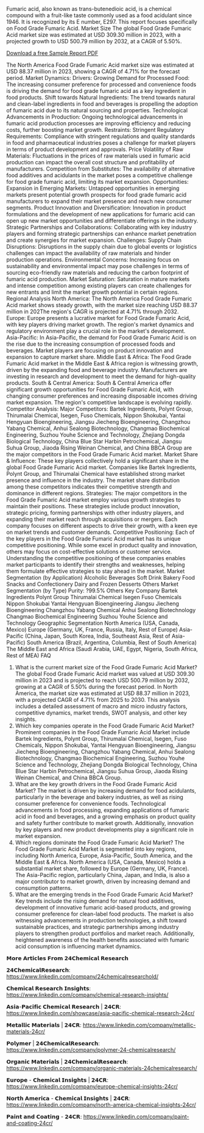 Fumaric acid, also known as trans-butenedioic acid, is a chemical compound with a fruit-like taste commonly used as a food acidulant since 1946. It is recognized by its E number, E297. This report focuses specifically on Food Grade Fumaric Acid.
Market Size
The global Food Grade Fumaric Acid market size was estimated at USD 309.30 million in 2023, with a projected growth to USD 500.79 million by 2032, at a CAGR of 5.50%.

[Download a free Sample Report PDF](https://www.24chemicalresearch.com/download-sample/289345/global-food-grade-fumaric-acid-forecast-market-2025-2032-870)

The North America Food Grade Fumaric Acid market size was estimated at USD 88.37 million in 2023, showing a CAGR of 4.71% for the forecast period.
Market Dynamics:
Drivers:
Growing Demand for Processed Food: The increasing consumer preference for processed and convenience foods is driving the demand for food grade fumaric acid as a key ingredient in food products.
Shift towards Natural Ingredients: The trend towards natural and clean-label ingredients in food and beverages is propelling the adoption of fumaric acid due to its natural sourcing and properties.
Technological Advancements in Production: Ongoing technological advancements in fumaric acid production processes are improving efficiency and reducing costs, further boosting market growth.
Restraints:
Stringent Regulatory Requirements: Compliance with stringent regulations and quality standards in food and pharmaceutical industries poses a challenge for market players in terms of product development and approvals.
Price Volatility of Raw Materials: Fluctuations in the prices of raw materials used in fumaric acid production can impact the overall cost structure and profitability of manufacturers.
Competition from Substitutes: The availability of alternative food additives and acidulants in the market poses a competitive challenge for food grade fumaric acid, limiting its market expansion.
Opportunities:
Expansion in Emerging Markets: Untapped opportunities in emerging markets present potential growth prospects for food grade fumaric acid manufacturers to expand their market presence and reach new consumer segments.
Product Innovation and Diversification: Innovation in product formulations and the development of new applications for fumaric acid can open up new market opportunities and differentiate offerings in the industry.
Strategic Partnerships and Collaborations: Collaborating with key industry players and forming strategic partnerships can enhance market penetration and create synergies for market expansion.
Challenges:
Supply Chain Disruptions: Disruptions in the supply chain due to global events or logistics challenges can impact the availability of raw materials and hinder production operations.
Environmental Concerns: Increasing focus on sustainability and environmental impact may pose challenges in terms of sourcing eco-friendly raw materials and reducing the carbon footprint of fumaric acid production.
Market Saturation: Saturation in mature markets and intense competition among existing players can create challenges for new entrants and limit the market growth potential in certain regions.
Regional Analysis
North America: The North America Food Grade Fumaric Acid market shows steady growth, with the market size reaching USD 88.37 million in 202The region's CAGR is projected at 4.71% through 2032.
Europe: Europe presents a lucrative market for Food Grade Fumaric Acid, with key players driving market growth. The region's market dynamics and regulatory environment play a crucial role in the market's development.
Asia-Pacific: In Asia-Pacific, the demand for Food Grade Fumaric Acid is on the rise due to the increasing consumption of processed foods and beverages. Market players are focusing on product innovation and expansion to capture market share.
Middle East & Africa: The Food Grade Fumaric Acid market in the Middle East & Africa region is witnessing growth, driven by the expanding food and beverage industry. Manufacturers are investing in research and development to meet the demand for high-quality products.
South & Central America: South & Central America offer significant growth opportunities for Food Grade Fumaric Acid, with changing consumer preferences and increasing disposable incomes driving market expansion. The region's competitive landscape is evolving rapidly.
Competitor Analysis:
Major Competitors:
Bartek Ingredients, Polynt Group, Thirumalai Chemical, Isegen, Fuso Chemicals, Nippon Shokubai, Yantai Hengyuan Bioengineering, Jiangsu Jiecheng Bioengineering, Changzhou Yabang Chemical, Anhui Sealong Biotechnology, Changmao Biochemical Engineering, Suzhou Youhe Science and Technology, Zhejiang Dongda Biological Technology, China Blue Star Harbin Petrochemical, Jiangsu Suhua Group, Jiaoda Rising Weinan Chemical, and China BBCA Group are the major competitors in the Food Grade Fumaric Acid market.
Market Share & Influence:
These key players collectively hold a significant share in the global Food Grade Fumaric Acid market. Companies like Bartek Ingredients, Polynt Group, and Thirumalai Chemical have established strong market presence and influence in the industry. The market share distribution among these competitors indicates their competitive strength and dominance in different regions.
Strategies:
The major competitors in the Food Grade Fumaric Acid market employ various growth strategies to maintain their positions. These strategies include product innovation, strategic pricing, forming partnerships with other industry players, and expanding their market reach through acquisitions or mergers. Each company focuses on different aspects to drive their growth, with a keen eye on market trends and customer demands.
Competitive Positioning:
Each of the key players in the Food Grade Fumaric Acid market has its unique competitive positioning. While some excel in product quality and innovation, others may focus on cost-effective solutions or customer service. Understanding the competitive positioning of these companies enables market participants to identify their strengths and weaknesses, helping them formulate effective strategies to stay ahead in the market.
Market Segmentation (by Application)
Alcoholic Beverages
Soft Drink
Bakery Food
Snacks and Confectionery
Dairy and Frozen Desserts
Others
Market Segmentation (by Type)
Purity: ?99.5%
Others
Key Company
Bartek Ingredients
Polynt Group
Thirumalai Chemical
Isegen
Fuso Chemicals
Nippon Shokubai
Yantai Hengyuan Bioengineering
Jiangsu Jiecheng Bioengineering
Changzhou Yabang Chemical
Anhui Sealong Biotechnology
Changmao Biochemical Engineering
Suzhou Youhe Science and Technology
Geographic Segmentation
North America (USA, Canada, Mexico)
Europe (Germany, UK, France, Russia, Italy, Rest of Europe)
Asia-Pacific (China, Japan, South Korea, India, Southeast Asia, Rest of Asia-Pacific)
South America (Brazil, Argentina, Columbia, Rest of South America)
The Middle East and Africa (Saudi Arabia, UAE, Egypt, Nigeria, South Africa, Rest of MEA)
FAQ 
1. What is the current market size of the Food Grade Fumaric Acid Market?
The global Food Grade Fumaric Acid market was valued at USD 309.30 million in 2023 and is projected to reach USD 500.79 million by 2032, growing at a CAGR of 5.50% during the forecast period. In North America, the market size was estimated at USD 88.37 million in 2023, with a projected CAGR of 4.71% from 2025 to 2030. This analysis includes a detailed assessment of macro and micro industry factors, competitive dynamics, market trends, SWOT analysis, and other key insights.
2. Which key companies operate in the Food Grade Fumaric Acid Market?
Prominent companies in the Food Grade Fumaric Acid Market include Bartek Ingredients, Polynt Group, Thirumalai Chemical, Isegen, Fuso Chemicals, Nippon Shokubai, Yantai Hengyuan Bioengineering, Jiangsu Jiecheng Bioengineering, Changzhou Yabang Chemical, Anhui Sealong Biotechnology, Changmao Biochemical Engineering, Suzhou Youhe Science and Technology, Zhejiang Dongda Biological Technology, China Blue Star Harbin Petrochemical, Jiangsu Suhua Group, Jiaoda Rising Weinan Chemical, and China BBCA Group.
3. What are the key growth drivers in the Food Grade Fumaric Acid Market?
The market is driven by increasing demand for food acidulants, particularly in the beverage and bakery industries, as well as rising consumer preference for convenience foods. Technological advancements in food processing, expanding applications of fumaric acid in food and beverages, and a growing emphasis on product quality and safety further contribute to market growth. Additionally, innovation by key players and new product developments play a significant role in market expansion.
4. Which regions dominate the Food Grade Fumaric Acid Market?
The Food Grade Fumaric Acid Market is segmented into key regions, including North America, Europe, Asia-Pacific, South America, and the Middle East & Africa. North America (USA, Canada, Mexico) holds a substantial market share, followed by Europe (Germany, UK, France). The Asia-Pacific region, particularly China, Japan, and India, is also a major contributor to market growth, driven by increasing demand and consumption patterns.
5. What are the emerging trends in the Food Grade Fumaric Acid Market?
Key trends include the rising demand for natural food additives, development of innovative fumaric acid-based products, and growing consumer preference for clean-label food products. The market is also witnessing advancements in production technologies, a shift toward sustainable practices, and strategic partnerships among industry players to strengthen product portfolios and market reach. Additionally, heightened awareness of the health benefits associated with fumaric acid consumption is influencing market dynamics.

𝗠𝗼𝗿𝗲 𝗔𝗿𝘁𝗶𝗰𝗹𝗲𝘀 𝗙𝗿𝗼𝗺 𝟮𝟰𝗖𝗵𝗲𝗺𝗶𝗰𝗮𝗹 𝗥𝗲𝘀𝗲𝗮𝗿𝗰𝗵

𝟮𝟰𝗖𝗵𝗲𝗺𝗶𝗰𝗮𝗹𝗥𝗲𝘀𝗲𝗮𝗿𝗰𝗵: https://www.linkedin.com/company/24chemicalresearchold/

𝗖𝗵𝗲𝗺𝗶𝗰𝗮𝗹 𝗥𝗲𝘀𝗲𝗮𝗿𝗰𝗵 𝗜𝗻𝘀𝗶𝗴𝗵𝘁𝘀: https://www.linkedin.com/company/chemical-research-insights/

𝗔𝘀𝗶𝗮-𝗣𝗮𝗰𝗶𝗳𝗶𝗰 𝗖𝗵𝗲𝗺𝗶𝗰𝗮𝗹 𝗥𝗲𝘀𝗲𝗮𝗿𝗰𝗵 | 𝟮𝟰𝗖𝗥: https://www.linkedin.com/showcase/asia-pacific-chemical-research-24cr/

𝗠𝗲𝘁𝗮𝗹𝗹𝗶𝗰 𝗠𝗮𝘁𝗲𝗿𝗶𝗮𝗹𝘀 | 𝟮𝟰𝗖𝗥: https://www.linkedin.com/company/metallic-materials-24cr/

𝗣𝗼𝗹𝘆𝗺𝗲𝗿 | 𝟮𝟰𝗖𝗵𝗲𝗺𝗶𝗰𝗮𝗹𝗥𝗲𝘀𝗲𝗮𝗿𝗰𝗵: https://www.linkedin.com/company/polymer-24-chemicalresearch/

𝗢𝗿𝗴𝗮𝗻𝗶𝗰 𝗠𝗮𝘁𝗲𝗿𝗶𝗮𝗹𝘀 | 𝟮𝟰𝗖𝗵𝗲𝗺𝗶𝗰𝗮𝗹𝗥𝗲𝘀𝗲𝗮𝗿𝗰𝗵: https://www.linkedin.com/company/organic-materials-24chemicalresearch/

𝗘𝘂𝗿𝗼𝗽𝗲 - 𝗖𝗵𝗲𝗺𝗶𝗰𝗮𝗹 𝗜𝗻𝘀𝗶𝗴𝗵𝘁𝘀 | 𝟮𝟰𝗖𝗥: https://www.linkedin.com/company/europe-chemical-insights-24cr/

𝗡𝗼𝗿𝘁𝗵 𝗔𝗺𝗲𝗿𝗶𝗰𝗮 - 𝗖𝗵𝗲𝗺𝗶𝗰𝗮𝗹 𝗜𝗻𝘀𝗶𝗴𝗵𝘁𝘀 | 𝟮𝟰𝗖𝗥: https://www.linkedin.com/company/north-america-chemical-insights-24cr/

𝗣𝗮𝗶𝗻𝘁 𝗮𝗻𝗱 𝗖𝗼𝗮𝘁𝗶𝗻𝗴 - 𝟮𝟰𝗖𝗥: https://www.linkedin.com/company/paint-and-coating-24cr/
